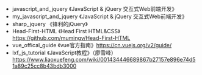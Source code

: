 - javascript_and_jquery           《JavaScript & jQuery 交互式Web前端开发》
- my_javascript_and_jquery        《JavaScript & jQuery 交互式Web前端开发》
- sharp_jquery                    《锋利的jQuery》
- Head-First-HTML                 《Head First HTML&CSS》 https://github.com/mumingv/Head-First-HTML
- vue_offical_guide               《vue官方指南》https://cn.vuejs.org/v2/guide/
- lxf_js_tutorial                 《JavaScript教程》（廖雪峰）https://www.liaoxuefeng.com/wiki/001434446689867b27157e896e74d51a89c25cc8b43bdb3000


